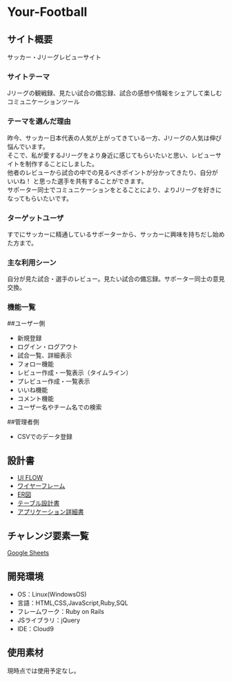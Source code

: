 # Your-Football

## サイト概要
サッカー・Jリーグレビューサイト

### サイトテーマ
Jリーグの観戦録、見たい試合の備忘録、試合の感想や情報をシェアして楽しむコミュニケーションツール

### テーマを選んだ理由
昨今、サッカー日本代表の人気が上がってきている一方、Jリーグの人気は伸び悩んでいます。<br>
そこで、私が愛するJリーグをより身近に感じてもらいたいと思い、レビューサイトを制作することにしました。<br>
他者のレビューから試合の中での見るべきポイントが分かってきたり、自分が いいね！ と思った選手を共有することができます。<br>
サポーター同士でコミュニケーションをとることにより、よりJリーグを好きになってもらいたいです。

### ターゲットユーザ
すでにサッカーに精通しているサポーターから、サッカーに興味を持ちだし始めた方まで。

### 主な利用シーン
自分が見た試合・選手のレビュー。見たい試合の備忘録。サポーター同士の意見交換。

### 機能一覧
##ユーザー側
- 新規登録
- ログイン・ログアウト
- 試合一覧、詳細表示
- フォロー機能
- レビュー作成・一覧表示（タイムライン）
- プレビュー作成・一覧表示
- いいね機能
- コメント機能
- ユーザー名やチーム名での検索

##管理者側
- CSVでのデータ登録


## 設計書
- [UI FLOW](https://app.diagrams.net/#G1b1_H3XxMl9NhrzRSdtyOsQXq9kYwekxV)
- [ワイヤーフレーム](https://app.diagrams.net/#G1Aa81SvL5Zygn8T46H2VYkKLJOQfdhVOc)
- [ER図](https://app.diagrams.net/#G1PN8wSaeZgaJDjmfvSeOirCY6cbzNr-QE)
- [テーブル設計書](https://docs.google.com/spreadsheets/d/1RikkLlXN60UwJQnC3SwvLmFNM4aEHUhf/edit#gid=577544585)
- [アプリケーション詳細書](https://docs.google.com/spreadsheets/d/1uYNWBr4hRiE5NCLM0t2U0Vg-0LtUBzYA/edit#gid=549108681)


## チャレンジ要素一覧
[Google Sheets](https://docs.google.com/spreadsheets/d/10JjKGOYF_XZ784bWXK7ttFr1zSEk4XW-EPKn-YBaM7A/edit#gid=0)

## 開発環境
- OS：Linux(WindowsOS)
- 言語：HTML,CSS,JavaScript,Ruby,SQL
- フレームワーク：Ruby on Rails
- JSライブラリ：jQuery
- IDE：Cloud9

## 使用素材
現時点では使用予定なし。
